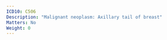 ```yaml
---
ICD10: C506
Description: "Malignant neoplasm: Axillary tail of breast"
Matters: No
Weight: 0
---
```

